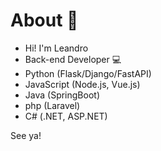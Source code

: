 # About 🌱
- Hi! I'm Leandro
- Back-end Developer 💻
- Python (Flask/Django/FastAPI)
- JavaScript (Node.js, Vue.js)
- Java (SpringBoot)
- php (Laravel)
- C# (.NET, ASP.NET)

See ya!

<!---
leandro-alvesc/leandro-alvesc is a ✨ special ✨ repository because its `README.md` (this file) appears on your GitHub profile.
You can click the Preview link to take a look at your changes.
--->
